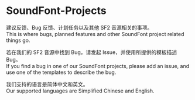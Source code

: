 # SoundFont-Projects

建议反馈、Bug 反馈、计划任务以及其他 SF2 音源相关的事项。<br/>
This is where bugs, planned features and other SoundFont project related things go.

若在我们的 SF2 音源中找到 Bug，请发起 Issue，并使用所提供的模板描述 Bug。<br/>
If you find a bug in one of our SoundFont projects, please add an issue, and use one of the templates to describe the bug.

我们支持的语言是简体中文和英文。<br/>
Our supported languages are Simplified Chinese and English.
